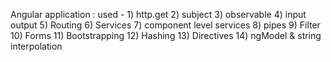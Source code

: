 Angular application :
used -  1) http.get
        2) subject
        3) observable
        4) input output
        5) Routing
        6) Services
        7) component level services
        8) pipes
        9) Filter
        10) Forms
        11) Bootstrapping 
        12) Hashing 
        13) Directives
        14) ngModel & string interpolation
        
                

